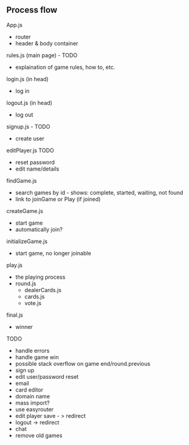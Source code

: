 ## Process flow

App.js
- router
- header & body container

rules.js (main page) - TODO
- explaination of game rules, how to, etc.

login.js (in head)
- log in

logout.js (in head)
- log out

signup.js - TODO
- create user

editPlayer.js TODO
- reset password
- edit name/details

findGame.js
- search games by id - shows: complete, started, waiting, not found
- link to joinGame or Play (if joined)

createGame.js 
- start game
- automatically join?

initializeGame.js
- start game, no longer joinable

play.js
- the playing process
- round.js
  - dealerCards.js
  - cards.js
  - vote.js

final.js
- winner


TODO
- handle errors
- handle game win
- possible stack overflow on game end/round.previous
- sign up
- edit user/password reset
- email
- card editor
- domain name
- mass import?
- use easyrouter
- edit player save - > redirect
- logout -> redirect
- chat
- remove old games